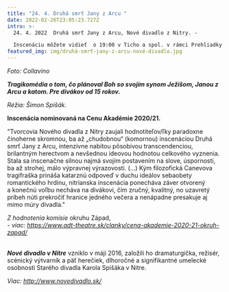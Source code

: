 ```yaml
---
title: "24. 4. Druhá smrť Jany z Arcu "
date: 2022-02-26T23:05:23.727Z
intro: >-
  24. 4. 2022  Druhá smrť Jany z Arcu, Nové divadlo z Nitry. - 

  Inscenáciu môžete vidieť  o 19:00 v Ticho a spol. v rámci Prehliadky inscenácií nominovaných na Cenu Akadémie 2020/21 - Bratislava 2. 4. - 2. 5. 2022. 
featured_img: img/druhá-smrť-jany-z-arcu-nové-divadlo.jpg
---
```

*Foto:* *Collavino*

***Tragikomédia o tom, čo plánoval Boh so svojím synom Ježišom, Janou z Arcu a katom. Pre divákov od 15 rokov.***

*Réžia: Šimon Spišák.*

**Inscenácia nominovaná na Cenu Akadémie 2020/21.**

"Tvorcovia Nového divadla z Nitry zaujali hodnotiteľov/ľky paradoxne činoherne skromnou, ba až „chudobnou“ (komornou) inscenáciou Druhá smrť Jany z Arcu, intenzívne nabitou pôsobivou transcendenciou, brilantným herectvom a nevšednou ideovou hodnotou celkového vyznenia. Stala sa inscenačne silnou najmä svojím postavením na slove, úspornosti, ba až strohej, málo výpravnej výrazovosti. (...) Kým filozofická Canevova tragifraška prináša katarznú odpoveď v duchu ideálov sebaobety romantického hrdinu, nitrianska inscenácia ponecháva záver otvorený a konečnú voľbu necháva na divákovi, čím zručný, kvalitný, no uzavretý príbeh núti prekročiť hranice jedného večera a nenápadne presakuje aj mimo múry divadla."

*Z hodnotenia komisie* okruhu Západ,\
*\- viac: https://www.adt-theatre.sk/clanky/cena-akademie-2020-21-okruh-zapad/*

\
***Nové divadlo v Nitre*** vzniklo v máji 2016, založili ho dramaturgička, režisér, scénický výtvarník a päť herečiek, dlhoročné a signifikantné umelecké osobnosti Starého divadla Karola Spišáka v Nitre.

*Viac: http://www.novedivadlo.sk/*